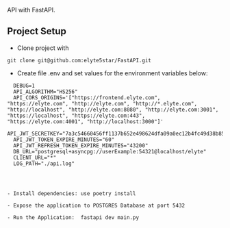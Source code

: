 API with FastAPI.

## Project Setup

 - Clone project with

  ```
  git clone git@github.com:elyte5star/FastAPI.git
  ```
  - Create file .env and set values for the environment variables below:

  ```
    DEBUG=1
    API_ALGORITHM="HS256"
    API_CORS_ORIGINS='["https://frontend.elyte.com", "https://elyte.com", "http://elyte.com", "http://*.elyte.com", "http://localhost", "http://elyte.com:8080", "http://elyte.com:3001", "https://localhost", "https://elyte.com:443", "https://elyte.com:4001", "http://localhost:3000"]'
    API_JWT_SECRETKEY="7a3c54660456ff1137b652e498624dfa09a0ec12b4fc49d38b85465da15027a
    API_JWT_TOKEN_EXPIRE_MINUTES="60"
    API_JWT_REFRESH_TOKEN_EXPIRE_MINUTES="43200"
    DB_URL="postgresql+asyncpg://userExample:54321@localhost/elyte"
    CLIENT_URL="*"
    LOG_PATH="./api.log"
    
    
  ```
  ```

- Install dependencies: use poetry install

```

```
- Expose the application to POSTGRES Database at port 5432

```
```
- Run the Application:  fastapi dev main.py

```
 